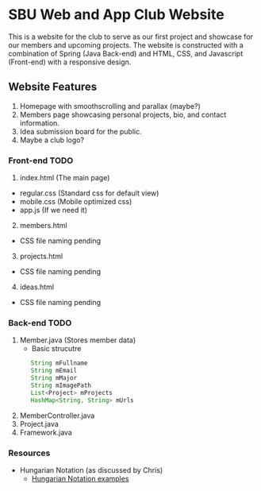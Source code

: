 # SBU Web and App Club Website

This is a website for the club to serve as our first project and showcase for our members and upcoming projects. The website is constructed with a combination of Spring (Java Back-end) and HTML, CSS, and Javascript (Front-end) with a responsive design.

## Website Features

1. Homepage with smoothscrolling and parallax (maybe?)
2. Members page showcasing personal projects, bio, and contact information.
3. Idea submission board for the public.
4. Maybe a club logo?

### Front-end TODO
1. index.html (The main page)
  - regular.css (Standard css for default view)
  - mobile.css (Mobile optimized css)
  - app.js (If we need it)
2. members.html
  - CSS file naming pending
3. projects.html
  - CSS file naming pending
4. ideas.html
  - CSS file naming pending
  
### Back-end TODO
1. Member.java (Stores member data)
   - Basic strucutre
   ```Java
      String mFullname
      String mEmail
      String mMajor
      String mImagePath
      List<Project> mProjects 
      HashMap<String, String> mUrls 
      ```
2. MemberController.java
3. Project.java
4. Framework.java

### Resources

- Hungarian Notation (as discussed by Chris)
  - [Hungarian Notation examples](https://en.wikipedia.org/wiki/Hungarian_notation#Examples, "If you're reading this, you are cool.")
